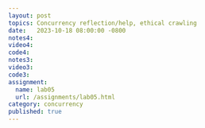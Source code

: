 ```yaml
---
layout: post
topics: Concurrency reflection/help, ethical crawling
date:   2023-10-18 08:00:00 -0800
notes4: 
video4: 
code4: 
notes3: 
video3: 
code3: 
assignment:
  name: lab05
  url: /assignments/lab05.html
category: concurrency
published: true
---
```

